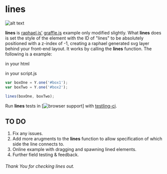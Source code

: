 # lines

![alt text](http://373.be/lines/lines_example.png "lines example image of a connecting svg curved line between a red box and a blue box.")

__lines__ is [raphael.js'](https://github.com/DmitryBaranovskiy/raphael/) [graffle.js](http://raphaeljs.com/graffle.js) example only modified slightly. What __lines__ does is set the style of the element with the ID of "lines" to be absolutely positioned with a z-index of -1, creating a raphael generated svg layer behind your front-end layout. It works by calling the __lines__ function. The following is a example:

in your html
<div id="lines"> </div>

in your script.js
```javascript
var boxOne = Y.one('#box1');
var boxTwo = Y.one('#box2');

lines(boxOne, boxTwo);
```

Run __lines__ tests in [![browser support](http://ci.testling.com/Inkwhy/lines.png)]
with [testling-ci](http://ci.testling.com/Inkwhy/lines).

## TO DO
1. Fix any issues.
2. Add more arugments to the __lines__ function to allow specification of which side the line connects to.
3. Online example with dragging and spawning lined elements.
3. Further field testing & feedback.


###### Thank You for checking lines out.
